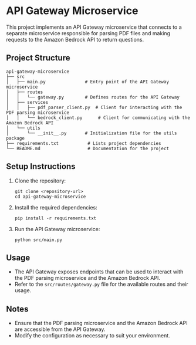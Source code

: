 # API Gateway Microservice

This project implements an API Gateway microservice that connects to a separate microservice responsible for parsing PDF files and making requests to the Amazon Bedrock API to return questions.

## Project Structure

```
api-gateway-microservice
├── src
│   ├── main.py               # Entry point of the API Gateway microservice
│   ├── routes
│   │   └── gateway.py        # Defines routes for the API Gateway
│   ├── services
│   │   ├── pdf_parser_client.py  # Client for interacting with the PDF parsing microservice
│   │   └── bedrock_client.py      # Client for communicating with the Amazon Bedrock API
│   └── utils
│       └── __init__.py       # Initialization file for the utils package
├── requirements.txt           # Lists project dependencies
└── README.md                  # Documentation for the project
```

## Setup Instructions

1. Clone the repository:
   ```
   git clone <repository-url>
   cd api-gateway-microservice
   ```

2. Install the required dependencies:
   ```
   pip install -r requirements.txt
   ```

3. Run the API Gateway microservice:
   ```
   python src/main.py
   ```

## Usage

- The API Gateway exposes endpoints that can be used to interact with the PDF parsing microservice and the Amazon Bedrock API.
- Refer to the `src/routes/gateway.py` file for the available routes and their usage.

## Notes

- Ensure that the PDF parsing microservice and the Amazon Bedrock API are accessible from the API Gateway.
- Modify the configuration as necessary to suit your environment.